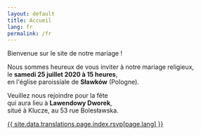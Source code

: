 ```yaml
---
layout: default
title: Accueil
lang: fr
permalink: /fr
---
```


<div class="row">
  <div class="col-12 text-center">
    <p>Bienvenue sur le site de notre mariage !</p>
    <p>Nous sommes heureux de vous inviter à notre mariage religieux,<br />
      le <strong>samedi 25 juillet 2020 à 15 heures</strong>,<br />
    en l'église paroissiale de <strong>Sławków</strong> (Pologne).</p>
    <p>Veuillez nous rejoindre pour la fête<br />
    qui aura lieu à <strong>Lawendowy Dworek</strong>,<br />
    situé à Klucze, au 53 rue Bolesławska.</p>
    <div class="pt-2">
      <a role="button" class="btn btn-outline-danger" href="rsvp">{{ site.data.translations.page.index.rsvp[page.lang] }}</a>
    </div>
  </div>
</div>
